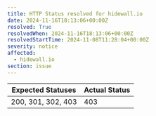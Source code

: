 ```yaml
---
title: HTTP Status resolved for hidewall.io
date: 2024-11-16T18:13:06+00:00Z
resolved: True
resolvedWhen: 2024-11-16T18:13:06+00:00Z
resolvedStartTime: 2024-11-08T11:28:04+00:00Z
severity: notice
affected:
  - hidewall.io
section: issue
---
```


| Expected Statuses | Actual Status  |
|-------------------|----------------|
| 200, 301, 302, 403 | 403 |
